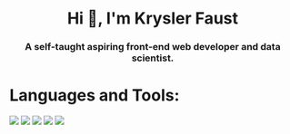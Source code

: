<h1 align="center">Hi 👋, I'm Krysler Faust</h1>
<h3 align="center">A self-taught aspiring front-end web developer and data scientist.</h3>

# Languages and Tools:
![](https://img.shields.io/badge/CODE-JAVASCRIPT-yellow)
![](https://img.shields.io/badge/CODE-HTML-orange)
![](https://img.shields.io/badge/CODE-CSS-blue)
![](https://img.shields.io/badge/CODE-R%20Language-lightgrey)
![](https://img.shields.io/badge/UI%20DESIGN-FIGMA-orange)
